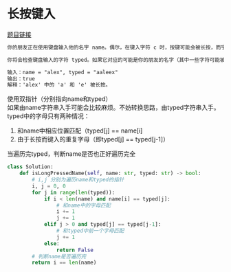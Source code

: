 # 长按键入

[题目链接](https://leetcode-cn.com/problems/long-pressed-name/submissions/)

~~~txt
你的朋友正在使用键盘输入他的名字 name。偶尔，在键入字符 c 时，按键可能会被长按，而字符可能被输入 1 次或多次。

你将会检查键盘输入的字符 typed。如果它对应的可能是你的朋友的名字（其中一些字符可能被长按），那么就返回 True。

输入：name = "alex", typed = "aaleex"
输出：true
解释：'alex' 中的 'a' 和 'e' 被长按。
~~~

使用双指针（分别指向name和typed）  
如果由name字符串入手可能会比较麻烦。不妨转换思路，由typed字符串入手。  
typed中的字母只有两种情况：  

1. 和name中相应位置匹配（typed[j] == name[i]
2. 由于长按而键入的重复字母（即typed[j] == typed[j-1]）  

当遍历完typed，判断name是否也正好遍历完全

~~~python
class Solution:
    def isLongPressedName(self, name: str, typed: str) -> bool:
        # i,j 分别为遍历name和typed的指针
        i, j = 0, 0
        for j in range(len(typed)):
            if i < len(name) and name[i] == typed[j]:
                # 和name中的字母匹配
                i += 1
                j += 1
            elif j > 0 and typed[j] == typed[j-1]:
                # 和typed中前一个字母匹配
                j += 1
            else:
                return False
        # 判断name是否遍历完
        return i == len(name)
~~~
